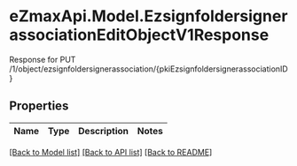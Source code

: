 # eZmaxApi.Model.EzsignfoldersignerassociationEditObjectV1Response
Response for PUT /1/object/ezsignfoldersignerassociation/{pkiEzsignfoldersignerassociationID}

## Properties

Name | Type | Description | Notes
------------ | ------------- | ------------- | -------------

[[Back to Model list]](../README.md#documentation-for-models) [[Back to API list]](../README.md#documentation-for-api-endpoints) [[Back to README]](../README.md)

